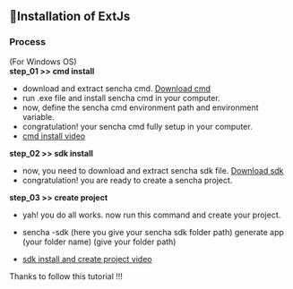 ## 📝Installation of ExtJs

### Process

(For Windows OS)<br/>
**step_01 >> cmd install**
- download and extract sencha cmd. [Download cmd](https://www.sencha.com/products/extjs/cmd-download/)
- run .exe file and install sencha cmd in your computer.
- now, define the sencha cmd environment path and environment variable.
- congratulation! your sencha cmd fully setup in your computer.
- [cmd install video](https://youtu.be/EPJW3z6kovg?feature=shared)

**step_02 >> sdk install**
- now, you need to download and extract sencha sdk file. [Download sdk](https://www.sencha.com/legal/gpl/)
- congratulation! you are ready to create a sencha project.


**step_03 >> create project**
- yah! you do all works. now run this command and create your project.
- sencha -sdk (here you give your sencha sdk folder path) generate app (your folder name) (give your folder path)

- [sdk install and create project video](https://youtu.be/l327_WbrVE4?feature=shared)


Thanks to follow this tutorial !!!